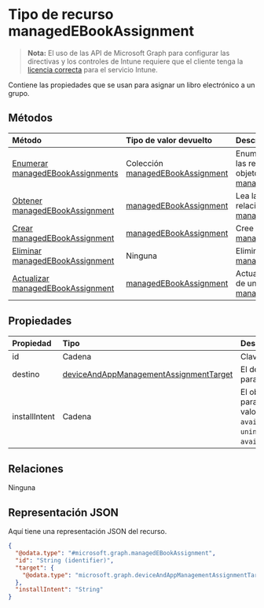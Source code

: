 # <a name="managedebookassignment-resource-type"></a>Tipo de recurso managedEBookAssignment

> **Nota:** El uso de las API de Microsoft Graph para configurar las directivas y los controles de Intune requiere que el cliente tenga la [licencia correcta](https://go.microsoft.com/fwlink/?linkid=839381) para el servicio Intune.

Contiene las propiedades que se usan para asignar un libro electrónico a un grupo.
## <a name="methods"></a>Métodos
|Método|Tipo de valor devuelto|Descripción|
|:---|:---|:---|
|[Enumerar managedEBookAssignments](../api/intune_books_managedebookassignment_list.md)|Colección [managedEBookAssignment](../resources/intune_books_managedebookassignment.md)|Enumere las propiedades y las relaciones de los objetos [managedEBookAssignment](../resources/intune_books_managedebookassignment.md).|
|[Obtener managedEBookAssignment](../api/intune_books_managedebookassignment_get.md)|[managedEBookAssignment](../resources/intune_books_managedebookassignment.md)|Lea las propiedades y las relaciones del objeto [managedEBookAssignment](../resources/intune_books_managedebookassignment.md).|
|[Crear managedEBookAssignment](../api/intune_books_managedebookassignment_create.md)|[managedEBookAssignment](../resources/intune_books_managedebookassignment.md)|Cree un objeto [managedEBookAssignment](../resources/intune_books_managedebookassignment.md).|
|[Eliminar managedEBookAssignment](../api/intune_books_managedebookassignment_delete.md)|Ninguna|Elimina un [managedEBookAssignment](../resources/intune_books_managedebookassignment.md).|
|[Actualizar managedEBookAssignment](../api/intune_books_managedebookassignment_update.md)|[managedEBookAssignment](../resources/intune_books_managedebookassignment.md)|Actualice las propiedades de un objeto [managedEBookAssignment](../resources/intune_books_managedebookassignment.md).|

## <a name="properties"></a>Propiedades
|Propiedad|Tipo|Descripción|
|:---|:---|:---|
|id|Cadena|Clave de la entidad.|
|destino|[deviceAndAppManagementAssignmentTarget](../resources/intune_books_deviceandappmanagementassignmenttarget.md)|El destino de la asignación para el libro electrónico.|
|installIntent|Cadena|El objetivo de instalación para el libro electrónico. Los valores posibles son: `available`, `required`, `uninstall` y `availableWithoutEnrollment`.|

## <a name="relationships"></a>Relaciones
Ninguna
## <a name="json-representation"></a>Representación JSON
Aquí tiene una representación JSON del recurso.
<!-- {
  "blockType": "resource",
  "keyProperty": "id",
  "@odata.type": "microsoft.graph.managedEBookAssignment"
}
-->
``` json
{
  "@odata.type": "#microsoft.graph.managedEBookAssignment",
  "id": "String (identifier)",
  "target": {
    "@odata.type": "microsoft.graph.deviceAndAppManagementAssignmentTarget"
  },
  "installIntent": "String"
}
```



